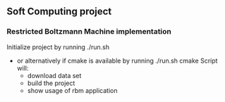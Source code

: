 ## Soft Computing project
### Restricted Boltzmann Machine implementation

Initialize project by running ./run.sh
- or alternatively if cmake is available by running ./run.sh cmake
Script will:
  - download data set
  - build the project
  - show usage of rbm application
